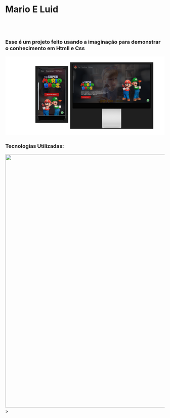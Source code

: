 <h1>Mario E Luid</h1>
<br>
<br>

<h3>Esse é um projeto feito usando a imaginação para demonstrar o conhecimento em Htmll e Css</h3>
<img src="https://github.com/EdsonDev08/Arquivo_Mario_Luid/blob/master/img/Imagem%20Completa%20Mario.png?raw=true"> 
<h3>Tecnologias Utilizadas:</h3>
<img src=""<svg width="800px" height="800px" viewBox="0 0 32 32" xmlns="http://www.w3.org/2000/svg"><title>file_type_html</title><polygon points="5.902 27.201 3.655 2 28.345 2 26.095 27.197 15.985 30 5.902 27.201" style="fill:#e44f26"/><polygon points="16 27.858 24.17 25.593 26.092 4.061 16 4.061 16 27.858" style="fill:#f1662a"/><polygon points="16 13.407 11.91 13.407 11.628 10.242 16 10.242 16 7.151 15.989 7.151 8.25 7.151 8.324 7.981 9.083 16.498 16 16.498 16 13.407" style="fill:#ebebeb"/><polygon points="16 21.434 15.986 21.438 12.544 20.509 12.324 18.044 10.651 18.044 9.221 18.044 9.654 22.896 15.986 24.654 16 24.65 16 21.434" style="fill:#ebebeb"/><polygon points="15.989 13.407 15.989 16.498 19.795 16.498 19.437 20.507 15.989 21.437 15.989 24.653 22.326 22.896 22.372 22.374 23.098 14.237 23.174 13.407 22.341 13.407 15.989 13.407" style="fill:#fff"/><polygon points="15.989 7.151 15.989 9.071 15.989 10.235 15.989 10.242 23.445 10.242 23.445 10.242 23.455 10.242 23.517 9.548 23.658 7.981 23.732 7.151 15.989 7.151" style="fill:#fff"/></svg>>

